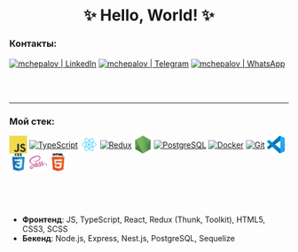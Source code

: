 <h1 align="center"> ✨ Hello, World! ✨</h1>

### Контакты:

[<img align="center" alt="mchepalov | LinkedIn" width="40px" src="https://img.icons8.com/color/48/000000/linkedin-2--v1.png" />][linkedin]
[<img align="center" alt="mchepalov | Telegram" width="40px" src="https://img.icons8.com/fluency/48/000000/telegram-app.png" />][telegram]
[<img align="center" alt="mchepalov | WhatsApp" width="40px" src="https://img.icons8.com/color/48/000000/whatsapp.png" />][whatsapp]

<br/>
<br/>

---
### Мой стек:

[<img align="center" alt="JavaScript" width="32px" src="https://raw.githubusercontent.com/github/explore/80688e429a7d4ef2fca1e82350fe8e3517d3494d/topics/javascript/javascript.png" />][git]
[<img align="center" alt="TypeScript" width="32px" src="https://img.icons8.com/color/48/000000/typescript.png"/>][git]
[<img align="center" alt="React" width="32px" src="https://raw.githubusercontent.com/github/explore/80688e429a7d4ef2fca1e82350fe8e3517d3494d/topics/react/react.png" />][git]
[<img align="center" alt="Redux"  width="32px" src="https://img.icons8.com/color/48/000000/redux.png"/>][git]
[<img align="center" alt="Node.js" width="32px" src="https://raw.githubusercontent.com/github/explore/80688e429a7d4ef2fca1e82350fe8e3517d3494d/topics/nodejs/nodejs.png" />][git]
[<img align="center" alt="PostgreSQL" width="32px" src="https://img.icons8.com/color/50/000000/postgreesql.png"/>][git]
[<img align="center" alt="Docker" width="32px" src="https://img.icons8.com/color/48/000000/docker.png"/>][git]
[<img align="center" alt="Git" width="32px" src="https://img.icons8.com/color/48/000000/git.png"/>][git]
[<img align="center" alt="Visual Studio Code" width="32px" src="https://raw.githubusercontent.com/github/explore/80688e429a7d4ef2fca1e82350fe8e3517d3494d/topics/visual-studio-code/visual-studio-code.png" />][git]
[<img align="center" alt="CSS3" width="32px" src="https://raw.githubusercontent.com/github/explore/80688e429a7d4ef2fca1e82350fe8e3517d3494d/topics/css/css.png" />][git]
[<img align="center" alt="Sass" width="32px" src="https://raw.githubusercontent.com/github/explore/80688e429a7d4ef2fca1e82350fe8e3517d3494d/topics/sass/sass.png" />][git]
[<img align="center" alt="HTML5" width="32px" src="https://raw.githubusercontent.com/github/explore/80688e429a7d4ef2fca1e82350fe8e3517d3494d/topics/html/html.png" />][git]

<br/>
<br/>
<br/>

- **Фронтенд**: JS, TypeScript, React, Redux (Thunk, Toolkit), HTML5, CSS3, SCSS
- **Бекенд**: Node.js, Express, Nest.js, PostgreSQL, Sequelize

[linkedin]: https://www.linkedin.com/in/mchepalov
[whatsapp]: https://wa.me/79134848594
[telegram]: https://t.me/mchepalov
[instagram]: https://www.instagram.com/markchepalov
[git]: https://github.com/IsoBill
